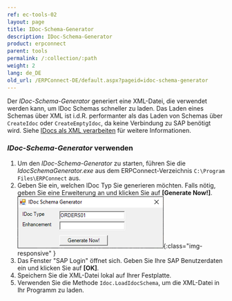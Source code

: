 ```yaml
---
ref: ec-tools-02
layout: page
title: IDoc-Schema-Generator
description: IDoc-Schema-Generator
product: erpconnect
parent: tools
permalink: /:collection/:path
weight: 2
lang: de_DE
old_url: /ERPConnect-DE/default.aspx?pageid=idoc-schema-generator
---
```


Der *IDoc-Schema-Generator* generiert eine XML-Datei, die verwendet werden kann, um IDoc Schemas schneller zu laden.
Das Laden eines Schemas über XML ist i.d.R. performanter als das Laden von Schemas über `CreateIdoc` oder `CreateEmptyIdoc`, da keine Verbindung zu SAP benötigt wird.
Siehe [IDocs als XML verarbeiten](../idocs-senden-und-empfangen/idocs-als-xml-verarbeiten) für weitere Informationen.

### *IDoc-Schema-Generator* verwenden
 
1. Um den *IDoc-Schema-Generator* zu starten, führen Sie die *IdocSchemaGenerator.exe* aus dem ERPConnect-Verzeichnis `C:\Program Files\ERPConnect` aus.
2. Geben Sie ein, welchen IDoc Typ Sie generieren möchten. Falls nötig, geben Sie eine Erweiterung an und klicken Sie auf **[Generate Now!]**. <br>
![Tools-002](/img/content/Tools-002.png){:class="img-responsive" }
3. Das Fenster "SAP Login" öffnet sich. Geben Sie Ihre SAP Benutzerdaten ein und klicken Sie auf **[OK]**.
4. Speichern Sie die XML-Datei lokal auf Ihrer Festplatte.
5. Verwenden Sie die Methode `Idoc.LoadIdocSchema`, um die XML-Datei in Ihr Programm zu laden.
